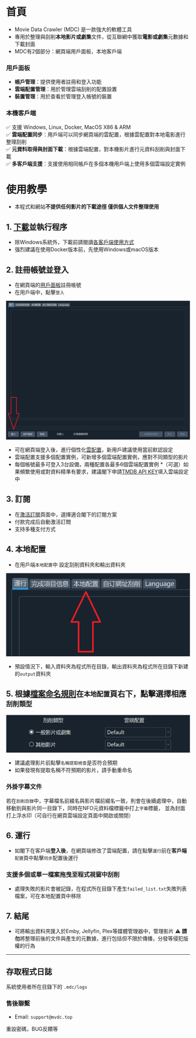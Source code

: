 # 首頁
* Movie Data Crawler (MDC) 是一款強大的軟體工具
* 專用於整理與刮削**本地影片或劇集**文件，從互聯網中獲取**電影或劇集**元數據和下載封面
* MDC有2個部分：網頁端用戶面板，本地客戶端
### 用戶面板
* **帳戶管理**：提供使用者註冊和登入功能
* **雲端配置管理**：用於管理雲端刮削的配置設置
* **裝置管理**：用於查看於管理登入帳號的裝置
### 本機客戶端
✅ 支援 Windows, Linux, Docker, MacOS X86 & ARM  
✅ **雲端配置同步**：用戶端可以同步網頁端的雲配置，根據雲配置對本地電影進行整理刮削  
✅ **元資料取得與封面下載**：根據雲端配置，對本機影片進行元資料刮削與封面下載  
✅ **多客戶端支援**：支援使用相同帳戶在多個本機用戶端上使用多個雲端設定實例  

# 使用教學

* 本程式和網站**不提供任何影片的下載途徑 僅供個人文件整理使用**

## 1. [下載](https://dl.mvdc.top)並執行程序
* 除Windows系統外，下載前請閱讀[各客戶端使用方式](/cht/clients.html)
* 强烈建議在使用Docker版本前，先使用Windows或macOS版本

## 2. 註冊帳號並登入
* 在網頁端的[用戶面板](https://user.mvdc.top)註冊帳號
* 在用戶端中，點擊`登入`

![](/images/readme1.png)

* 可在網頁端登入後，進行個性化[雲配置](https://user.mvdc.top/configuration/general)，新用戶建議使用當前默認設定
* 雲端配置支援多個配置實例，可新增多個雲端配置實例，應對不同類型的影片
* 每個帳號最多可登入3台設備，兩種配置各最多6個雲端配置實例
*（可選）如果頻繁使用或對資料精準有要求，建議閣下申請[TMDB API KEY](/cht/configuration.html#tmdb-api-key)填入雲端設定中

## 3. 訂閱
* 在[激活訂閱](https://user.mvdc.top/activation)頁面中，選擇適合閣下的訂閱方案
* 付款完成后自動激活訂閲
* 支持多種支付方式

## 4. 本地配置
* 在用戶端`本地配置`中 設定刮削資料夾和輸出資料夾

![](/images/readme2.png)

* 預設情況下，輸入資料夾為程式所在目錄，輸出資料夾為程式所在目錄下新建的`output`資料夾

## 5. 根據[檔案命名規則](/cht/naming.html)在`本地配置`頁右下，點擊選擇相應`刮削類型`

![](/images/scraping_type_cht.png)

* 建議處理影片前點擊`名稱提取檢查`是否符合預期
* 如果發現有提取名稱不符預期的影片，請手動重命名

### 外掛字幕文件
若在`刮削目錄`中，字幕檔名前綴名與影片檔前綴名一致，則會在後續處理中，自動移動到與影片同一目錄下，同時在NFO元資料檔標籤中打上`字幕`標籤， 並為封面打上浮水印（可自行在網頁雲端設定頁面中開啟或關閉）

## 6. 運行

* 如閣下在客戶端**登入後**，在網頁端修改了雲端配置，請在點擊`運行`前在**客戶端**`配置`頁中點擊`同步`配置後運行

### 支援多個或單一檔案拖曳至程式視窗中刮削

* 處理失敗的影片會被記錄，在程式所在目錄下產生`failed_list.txt`失敗列表檔案，可在本地配置頁中移除

## 7. 結尾
* 可將輸出資料夾匯入於Emby, Jellyfin, Plex等媒體管理器中，管理影片
  ⚠️ **請勿**將整理前後的文件與產生的元數據，進行包括但不限於傳播，分發等侵犯版權的行為

---


## 存取程式日誌
系統使用者所在目錄下的 `.mdc/logs`

### 售後聯繫
* Email: `support@mvdc.top`

重設密碼，BUG反饋等
